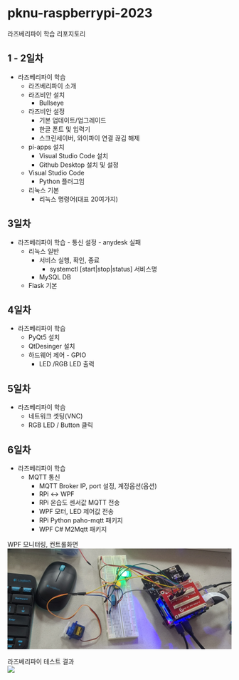 # pknu-raspberrypi-2023
라즈베리파이 학습 리포지토리

## 1 - 2일차
- 라즈베리파이 학습
	- 라즈베리파이 소개
	- 라즈비안 설치
		- Bullseye
	- 라즈비안 설정
		- 기본 업데이트/업그레이드
		- 한글 폰트 및 입력기
		- 스크린세이버, 와이파이 연결 끊김 해제
	- pi-apps 설치
		- Visual Studio Code 설치
		- Github Desktop 설치 및 설정
	- Visual Studio Code
		- Python 플러그임
	- 리눅스 기본
		- 리눅스 명령어(대표 20여가지)
	
## 3일차
- 라즈베리파이 학습
		- 통신 설정
			- anydesk 실패
	- 리눅스 일반
		- 서비스 실행, 확인, 종료
			- systemctl [start|stop|status] 서비스명
		- MySQL DB
	- Flask 기본

## 4일차
- 라즈베리파이 학습
	- PyQt5 설치
	- QtDesinger 설치
	- 하드웨어 제어 - GPIO 
		- LED /RGB LED 출력

## 5일차
- 라즈베리파이 학습
	- 네트워크 셋팅(VNC)
	- RGB LED / Button 클릭

## 6일차
- 라즈베리파이 학습
	- MQTT 통신 
		- MQTT Broker IP, port 설정, 계정옵션(옵션)
		- RPi <-> WPF
		- RPi 온습도 센서값 MQTT 전송
		- WPF 모터, LED 제어값 전송
		- RPi Python paho-mqtt 패키지
		- WPF C# M2Mqtt 패키지

WPF 모니터링, 컨트롤화면
<img
src="https://raw.githubusercontent.com/ZZO-ZHO/pknu-raspberrypi-2023/main/images/raspberrypi01.jpg" width="700">


라즈베리파이 테스트 결과  
<img
src="https://raw.githubusercontent.com/ZZO-ZHO/pknu-raspberrypi-2023/main/images/raspberrypi02.jpg" width="700">

